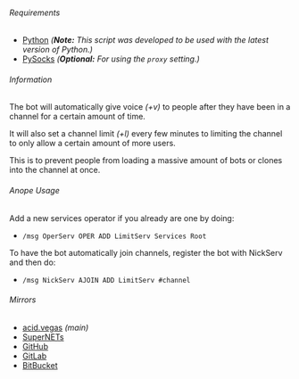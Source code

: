 ###### Requirements
* [Python](https://www.python.org/downloads/) *(**Note:** This script was developed to be used with the latest version of Python.)*
* [PySocks](https://pypi.python.org/pypi/PySocks) *(**Optional:** For using the `proxy` setting.)*

###### Information
The bot will automatically give voice *(+v)* to people after they have been in a channel for a certain amount of time.

It will also set a channel limit *(+l)* every few minutes to limiting the channel to only allow a certain amount of more users.

This is to prevent people from loading a massive amount of bots or clones into the channel at once.

###### Anope Usage
Add a new services operator if you already are one by doing:
- `/msg OperServ OPER ADD LimitServ Services Root`

To have the bot automatically join channels, register the bot with NickServ and then do:
- `/msg NickServ AJOIN ADD LimitServ #channel`

###### Mirrors
- [acid.vegas](https://git.acid.vegas/limitserv) *(main)*
- [SuperNETs](https://git.supernets.org/acidvegas/limitserv)
- [GitHub](https://github.com/acidvegas/limitserv)
- [GitLab](https://gitlab.com/acidvegas/limitserv)
- [BitBucket](https://bitbucket.org/acidvegas/limitserv)

